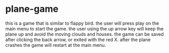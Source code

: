 # plane-game
this is a game that is similar to flappy bird. the user will press play on the main menu to start the game. 
the user using the up arrow key will keep the plane up and avoid the moving clouds and houses.
the game can be saved after clicking the back arrow, or exited with the red X.
after the plane crashes the game will restart at the main menu.
